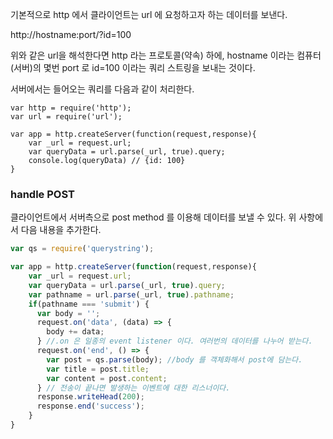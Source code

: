 기본적으로 http 에서 클라이언트는 url 에 요청하고자 하는 데이터를 보낸다.

http://hostname:port/?id=100

위와 같은 url을 해석한다면 http 라는 프로토콜(약속) 하에, hostname 이라는 컴퓨터(서버)의 몇번 port 로 id=100 이라는 쿼리 스트링을 보내는 것이다.

서버에서는 들어오는 쿼리를 다음과 같이 처리한다.

```javacript
var http = require('http');
var url = require('url');
 
var app = http.createServer(function(request,response){
    var _url = request.url;
    var queryData = url.parse(_url, true).query;
    console.log(queryData) // {id: 100}
}
```

### handle POST
클라이언트에서 서버측으로 post method 를 이용해 데이터를 보낼 수 있다.
위 사항에서 다음 내용을 추가한다.
```javascript
var qs = require('querystring');

var app = http.createServer(function(request,response){
    var _url = request.url;
    var queryData = url.parse(_url, true).query;
    var pathname = url.parse(_url, true).pathname;
    if(pathname === 'submit') {
      var body = '';
      request.on('data', (data) => {
        body += data;
      } //.on 은 일종의 event listener 이다. 여러번의 데이터를 나누어 받는다.
      request.on('end', () => {
        var post = qs.parse(body); //body 를 객체화해서 post에 담는다.
        var title = post.title;
        var content = post.content;
      } // 전송이 끝나면 발생하는 이벤트에 대한 리스너이다.
      response.writeHead(200);
      response.end('success');
    }
}
```
